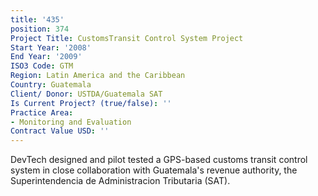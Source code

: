 ```yaml
---
title: '435'
position: 374
Project Title: CustomsTransit Control System Project
Start Year: '2008'
End Year: '2009'
ISO3 Code: GTM
Region: Latin America and the Caribbean
Country: Guatemala
Client/ Donor: USTDA/Guatemala SAT
Is Current Project? (true/false): ''
Practice Area:
- Monitoring and Evaluation
Contract Value USD: ''
---
```


DevTech designed and pilot tested a GPS-based customs transit control system in close collaboration with Guatemala's revenue authority, the Superintendencia de Administracion Tributaria (SAT).